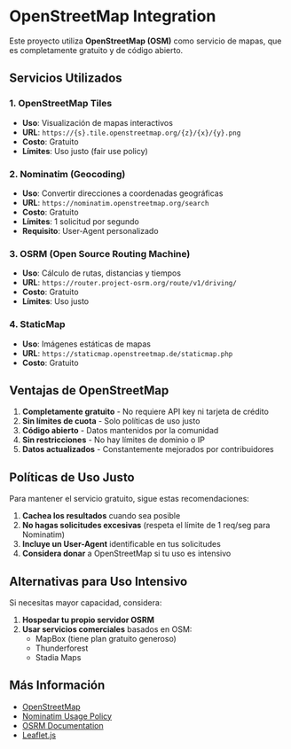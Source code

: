 # OpenStreetMap Integration

Este proyecto utiliza **OpenStreetMap (OSM)** como servicio de mapas, que es completamente gratuito y de código abierto.

## Servicios Utilizados

### 1. OpenStreetMap Tiles
- **Uso**: Visualización de mapas interactivos
- **URL**: `https://{s}.tile.openstreetmap.org/{z}/{x}/{y}.png`
- **Costo**: Gratuito
- **Límites**: Uso justo (fair use policy)

### 2. Nominatim (Geocoding)
- **Uso**: Convertir direcciones a coordenadas geográficas
- **URL**: `https://nominatim.openstreetmap.org/search`
- **Costo**: Gratuito
- **Límites**: 1 solicitud por segundo
- **Requisito**: User-Agent personalizado

### 3. OSRM (Open Source Routing Machine)
- **Uso**: Cálculo de rutas, distancias y tiempos
- **URL**: `https://router.project-osrm.org/route/v1/driving/`
- **Costo**: Gratuito
- **Límites**: Uso justo

### 4. StaticMap
- **Uso**: Imágenes estáticas de mapas
- **URL**: `https://staticmap.openstreetmap.de/staticmap.php`
- **Costo**: Gratuito

## Ventajas de OpenStreetMap

1. **Completamente gratuito** - No requiere API key ni tarjeta de crédito
2. **Sin límites de cuota** - Solo políticas de uso justo
3. **Código abierto** - Datos mantenidos por la comunidad
4. **Sin restricciones** - No hay límites de dominio o IP
5. **Datos actualizados** - Constantemente mejorados por contribuidores

## Políticas de Uso Justo

Para mantener el servicio gratuito, sigue estas recomendaciones:

1. **Cachea los resultados** cuando sea posible
2. **No hagas solicitudes excesivas** (respeta el límite de 1 req/seg para Nominatim)
3. **Incluye un User-Agent** identificable en tus solicitudes
4. **Considera donar** a OpenStreetMap si tu uso es intensivo

## Alternativas para Uso Intensivo

Si necesitas mayor capacidad, considera:

1. **Hospedar tu propio servidor OSRM**
2. **Usar servicios comerciales** basados en OSM:
   - MapBox (tiene plan gratuito generoso)
   - Thunderforest
   - Stadia Maps

## Más Información

- [OpenStreetMap](https://www.openstreetmap.org/)
- [Nominatim Usage Policy](https://operations.osmfoundation.org/policies/nominatim/)
- [OSRM Documentation](http://project-osrm.org/)
- [Leaflet.js](https://leafletjs.com/)
